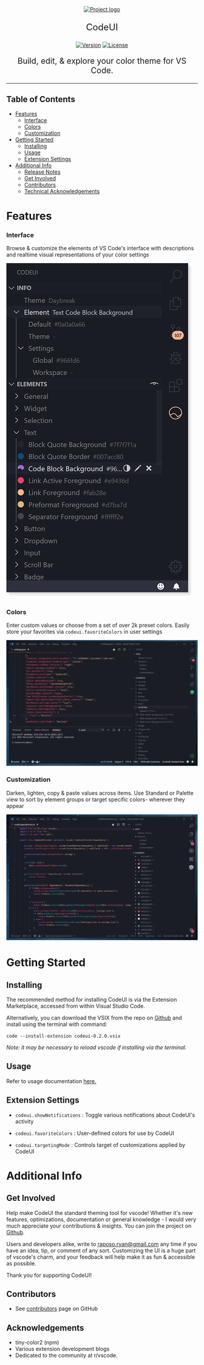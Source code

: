 <p align="center">
  <a href="" rel="noopener">
 <img width=300px height=339px src="https://i.imgur.com/1HFfxQj.png" alt="Project logo"></a>
</p>

<p align="center" style="font-size: 170%"> CodeUI
</p>

<div align="center">

  [![Version](https://img.shields.io/badge/version-0.2.0-red)]()
  [![License](https://img.shields.io/badge/license-MIT-blue.svg)]()

</div>

<p align="center" style="font-size: 150%"> Build, edit, & explore your color theme for VS Code.
</p>

---

## Table of Contents

- [Features](#features)
    - [Interface](#interface)
    - [Colors](#colors)
    - [Customization](#customization)
- [Getting Started <a name = "getting_started"></a>](#getting-started-a-name--getting_starteda)
  - [Installing](#installing)
  - [Usage](#usage)
  - [Extension Settings](#extension-settings)
- [Additional Info](#additional-info)
  - [Release Notes](#release-notes)
  - [Get Involved](#get-involved)
  - [Contributors](#contributors)
  - [Technical Acknowledgements <a name = "acknowledgement"></a>](#technical-acknowledgements-a-name--acknowledgementa)
  
# Features

### Interface

Browse & customize the elements of VS Code's interface with descriptions and realtime visual representations of your color settings

![Screenshot](./resources/readme/main-gradient.png)

### Colors

Enter custom values or choose from a set of over 2k preset colors. Easily store your favorites via ```codeui.favoriteColors``` in user settings

![Favorite](./resources/readme/favorite.gif)

### Customization

Darken, lighten, copy & paste values across items. Use Standard or Palette view to sort by element groups or target specific colors- wherever they appear

![Brightness](./resources/readme/brightness.gif)

# Getting Started <a name = "getting_started"></a>

## Installing
The recommended method for installing CodeUI is via the Extension Marketplace, accessed from within Visual Studio Code.

Alternatively, you can download the VSIX from the repo on [Github](https://github.com/ryanraposo/codeui) and install using the terminal with command: 

```
code --install-extension codeui-0.2.0.vsix
```

*Note: it may be necessary to reload vscode if installing via the terminal.*

## Usage

Refer to usage documentation [here. ](./USAGE.md)

## Extension Settings

 - ```codeui.showNotifications``` : Toggle various notifications about CodeUI's activity 

 - ```codeui.favoriteColors``` : User-defined colors for use by CodeUI

 - ```codeui.targetingMode``` : Controls target of customizations applied by CodeUI

# Additional Info

## Get Involved
Help make CodeUI the standard theming tool for vscode! Whether it's new features, optimizations, documentation or general knowledge - I would very much appreciate your contributions & insights. You can join the project on [Github](https://github.com/ryanraposo/codeui).

Users and developers alike, write to raposo.ryan@gmail.com any time if you have an idea, tip, or comment of any sort. Customizing the UI is a huge part of vscode's charm, and your feedback will help make it as fun & accessible as possible.

Thank you for supporting CodeUI!

## Contributors
  - See [contributors](https://github.com/ryanraposo/codeui/graphs/contributors) page on GitHub

## Acknowledgements <a name = "acknowledgement"></a>
- tiny-color2 (npm)
- Various extension development blogs
- Dedicated to the community at r/vscode.
